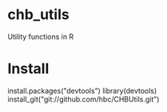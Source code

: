 chb_utils
=========

Utility functions in R

# Install
install.packages("devtools")
library(devtools)
install_git("git://github.com/hbc/CHBUtils.git")
